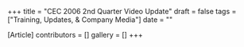 +++
title = "CEC 2006 2nd Quarter Video Update"
draft = false
tags = ["Training, Updates, & Company Media"]
date = ""

[Article]
contributors = []
gallery = []
+++